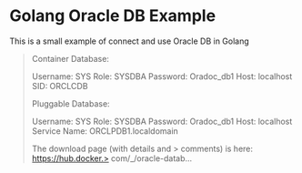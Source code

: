 # Golang Oracle DB Example

This is a small example of connect and use Oracle DB in Golang

> Container Database:
> 
> Username: SYS
> Role: SYSDBA
> Password: Oradoc_db1
> Host: localhost
> SID: ORCLCDB
> 
> Pluggable Database:
> 
> Username: SYS
> Role: SYSDBA
> Password: Oradoc_db1
> Host: localhost
> Service Name: ORCLPDB1.localdomain
> 
> The download page (with details and > comments) is here: https://hub.docker.> com/_/oracle-datab...

